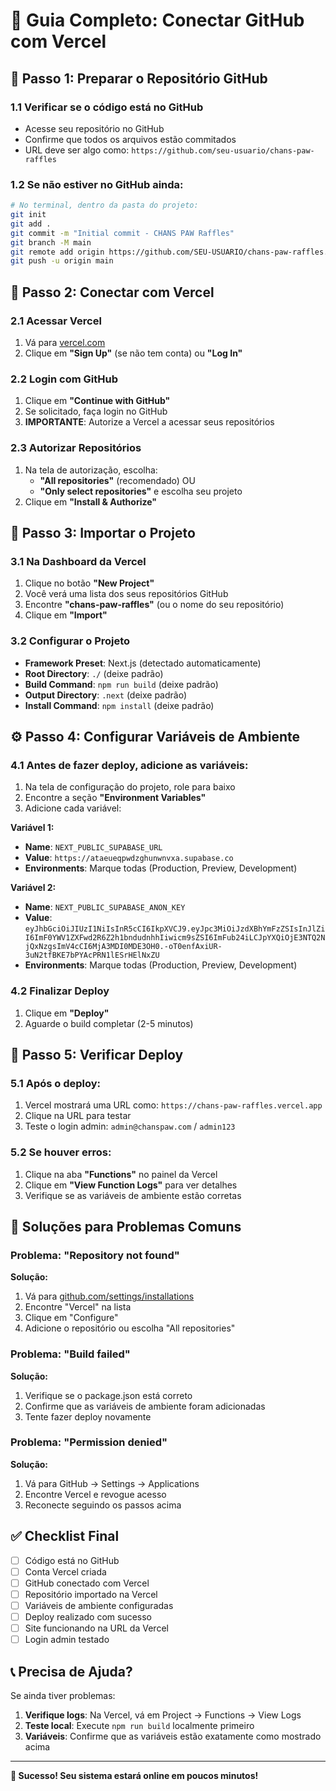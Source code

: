 # 🔗 Guia Completo: Conectar GitHub com Vercel

## 🎯 **Passo 1: Preparar o Repositório GitHub**

### 1.1 Verificar se o código está no GitHub
- Acesse seu repositório no GitHub
- Confirme que todos os arquivos estão commitados
- URL deve ser algo como: `https://github.com/seu-usuario/chans-paw-raffles`

### 1.2 Se não estiver no GitHub ainda:
```bash
# No terminal, dentro da pasta do projeto:
git init
git add .
git commit -m "Initial commit - CHANS PAW Raffles"
git branch -M main
git remote add origin https://github.com/SEU-USUARIO/chans-paw-raffles.git
git push -u origin main
```

## 🚀 **Passo 2: Conectar com Vercel**

### 2.1 Acessar Vercel
1. Vá para [vercel.com](https://vercel.com)
2. Clique em **"Sign Up"** (se não tem conta) ou **"Log In"**

### 2.2 Login com GitHub
1. Clique em **"Continue with GitHub"**
2. Se solicitado, faça login no GitHub
3. **IMPORTANTE**: Autorize a Vercel a acessar seus repositórios

### 2.3 Autorizar Repositórios
1. Na tela de autorização, escolha:
   - **"All repositories"** (recomendado) OU
   - **"Only select repositories"** e escolha seu projeto
2. Clique em **"Install & Authorize"**

## 📁 **Passo 3: Importar o Projeto**

### 3.1 Na Dashboard da Vercel
1. Clique no botão **"New Project"**
2. Você verá uma lista dos seus repositórios GitHub
3. Encontre **"chans-paw-raffles"** (ou o nome do seu repositório)
4. Clique em **"Import"**

### 3.2 Configurar o Projeto
- **Framework Preset**: Next.js (detectado automaticamente)
- **Root Directory**: `./` (deixe padrão)
- **Build Command**: `npm run build` (deixe padrão)
- **Output Directory**: `.next` (deixe padrão)
- **Install Command**: `npm install` (deixe padrão)

## ⚙️ **Passo 4: Configurar Variáveis de Ambiente**

### 4.1 Antes de fazer deploy, adicione as variáveis:
1. Na tela de configuração do projeto, role para baixo
2. Encontre a seção **"Environment Variables"**
3. Adicione cada variável:

**Variável 1:**
- **Name**: `NEXT_PUBLIC_SUPABASE_URL`
- **Value**: `https://ataeueqpwdzghunwnvxa.supabase.co`
- **Environments**: Marque todas (Production, Preview, Development)

**Variável 2:**
- **Name**: `NEXT_PUBLIC_SUPABASE_ANON_KEY`
- **Value**: `eyJhbGciOiJIUzI1NiIsInR5cCI6IkpXVCJ9.eyJpc3MiOiJzdXBhYmFzZSIsInJlZiI6ImF0YWV1ZXFwd2R6Z2h1bndudnhhIiwicm9sZSI6ImFub24iLCJpYXQiOjE3NTQ2NjQxNzgsImV4cCI6MjA3MDI0MDE3OH0.-oT0enfAxiUR-3uN2tfBKE7bPYAcPRN1lESrHElNxZU`
- **Environments**: Marque todas (Production, Preview, Development)

### 4.2 Finalizar Deploy
1. Clique em **"Deploy"**
2. Aguarde o build completar (2-5 minutos)

## 🔧 **Passo 5: Verificar Deploy**

### 5.1 Após o deploy:
1. Vercel mostrará uma URL como: `https://chans-paw-raffles.vercel.app`
2. Clique na URL para testar
3. Teste o login admin: `admin@chanspaw.com` / `admin123`

### 5.2 Se houver erros:
1. Clique na aba **"Functions"** no painel da Vercel
2. Clique em **"View Function Logs"** para ver detalhes
3. Verifique se as variáveis de ambiente estão corretas

## 🚨 **Soluções para Problemas Comuns**

### Problema: "Repository not found"
**Solução:**
1. Vá para [github.com/settings/installations](https://github.com/settings/installations)
2. Encontre "Vercel" na lista
3. Clique em "Configure"
4. Adicione o repositório ou escolha "All repositories"

### Problema: "Build failed"
**Solução:**
1. Verifique se o package.json está correto
2. Confirme que as variáveis de ambiente foram adicionadas
3. Tente fazer deploy novamente

### Problema: "Permission denied"
**Solução:**
1. Vá para GitHub → Settings → Applications
2. Encontre Vercel e revogue acesso
3. Reconecte seguindo os passos acima

## ✅ **Checklist Final**

- [ ] Código está no GitHub
- [ ] Conta Vercel criada
- [ ] GitHub conectado com Vercel
- [ ] Repositório importado na Vercel
- [ ] Variáveis de ambiente configuradas
- [ ] Deploy realizado com sucesso
- [ ] Site funcionando na URL da Vercel
- [ ] Login admin testado

## 📞 **Precisa de Ajuda?**

Se ainda tiver problemas:

1. **Verifique logs**: Na Vercel, vá em Project → Functions → View Logs
2. **Teste local**: Execute `npm run build` localmente primeiro
3. **Variáveis**: Confirme que as variáveis estão exatamente como mostrado acima

---

**🎉 Sucesso! Seu sistema estará online em poucos minutos!**